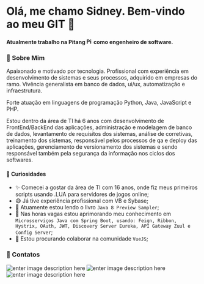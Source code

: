 # Olá, me chamo Sidney. Bem-vindo ao meu GIT 👋
#### Atualmente trabalho na Pitang <img title="Pitang" src="https://pitang.com/o/pitang-2018-theme/images/favicon.ico" width="15" height="15"/> como engenheiro de software.


### 💬 Sobre Mim
Apaixonado e motivado por tecnologia.
Profissional com experiência em desenvolvimento de sistemas e seus processos, adquirido em empresas do ramo. Vivência generalista em banco de dados, ui/ux, automatização e infraestrutura.

Forte atuação em linguagens de programação Python, Java, JavaScript e PHP.

Estou dentro da área de TI há 6 anos com desenvolvimento de FrontEnd/BackEnd das aplicações, administração e modelagem de banco de dados, levantamento de requisitos dos sistemas, análise de corretivas, treinamento dos sistemas, responsável pelos processos de qa e deploy das aplicações, gerenciamento de versionamento dos sistemas e sendo responsável também pela segurança da informação nos ciclos dos softwares.

#### 🔎 Curiosidades

- ✨ Comecei a gostar da área de TI com 16 anos, onde fiz meus primeiros scripts usando .LUA para servidores de jogos online;
- 😅 Já tive experiência profissional com VB e Sybase;
- 📖 Atuamente estou lendo o livro `Java 8 Preview Sampler`;
- 🎥 Nas horas vagas estou aprimorando meu conhecimento em `Microsserviços Java com Spring Boot, usando: Feign, Ribbon, Hystrix, OAuth, JWT, Discovery Server Eureka, API Gateway Zuul e Config Server`;
- 👯 Estou procurando colaborar na comunidade `VueJS`;



### 📢 Contatos
![enter image description here](https://img.shields.io/badge/-LinkedIn-blue?style=for-the-badge&logo=Linkedin&logoColor=white&link=https://www.linkedin.com/in/sidneyfilho/)
![enter image description here](https://img.shields.io/badge/-Gmail-red?style=for-the-badge&logo=Gmail&logoColor=white&link=mailto:sidpfilho@gmail.com)
![enter image description here](https://img.shields.io/badge/-Codepen-black?style=for-the-badge&logo=Codepen&logoColor=white&link=https://codepen.io/sidneycfilho/)


